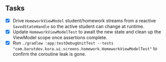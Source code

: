 ## Tasks
- [x] Drive `HomeworkViewModel` student/homework streams from a reactive `SavedStateHandle` so the active student can change at runtime.
- [x] Update `HomeworkViewModelTest` to await the new state and clean up the ViewModel scope once assertions complete.
- [x] Run `./gradlew :app:testDebugUnitTest --tests "com.barutdev.kora.ui.screens.homework.HomeworkViewModelTest"` to confirm the coroutine leak is gone.
